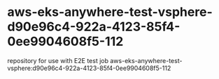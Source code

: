 # aws-eks-anywhere-test-vsphere-d90e96c4-922a-4123-85f4-0ee9904608f5-112
repository for use with E2E test job aws-eks-anywhere-test-vsphere:d90e96c4-922a-4123-85f4-0ee9904608f5-112
